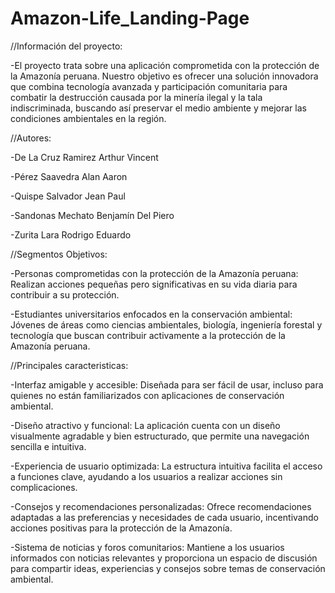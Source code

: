 # Amazon-Life_Landing-Page
//Información del proyecto:

-El proyecto trata sobre una aplicación comprometida con la protección de la Amazonía peruana. Nuestro objetivo es ofrecer una solución innovadora que combina tecnología avanzada y participación comunitaria para combatir la destrucción causada por la minería ilegal y la tala indiscriminada, buscando así preservar el medio ambiente y mejorar las condiciones ambientales en la región.

//Autores:

-De La Cruz Ramirez Arthur Vincent

-Pérez Saavedra Alan Aaron

-Quispe Salvador Jean Paul

-Sandonas Mechato Benjamín Del Piero

-Zurita Lara Rodrigo Eduardo

//Segmentos Objetivos:

-Personas comprometidas con la protección de la Amazonía peruana: Realizan acciones pequeñas pero significativas en su vida diaria para contribuir a su protección.

-Estudiantes universitarios enfocados en la conservación ambiental: Jóvenes de áreas como ciencias ambientales, biología, ingeniería forestal y tecnología que buscan contribuir activamente a la protección de la Amazonía peruana. 

//Principales caracteristicas:

-Interfaz amigable y accesible: Diseñada para ser fácil de usar, incluso para quienes no están familiarizados con aplicaciones de conservación ambiental.

-Diseño atractivo y funcional: La aplicación cuenta con un diseño visualmente agradable y bien estructurado, que permite una navegación sencilla e intuitiva.

-Experiencia de usuario optimizada: La estructura intuitiva facilita el acceso a funciones clave, ayudando a los usuarios a realizar acciones sin complicaciones.

-Consejos y recomendaciones personalizadas: Ofrece recomendaciones adaptadas a las preferencias y necesidades de cada usuario, incentivando acciones positivas para la protección de la Amazonía.

-Sistema de noticias y foros comunitarios: Mantiene a los usuarios informados con noticias relevantes y proporciona un espacio de discusión para compartir ideas, experiencias y consejos sobre temas de conservación ambiental.
